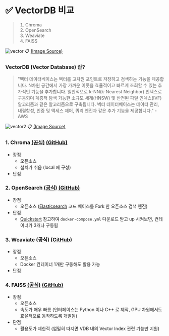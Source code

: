 # ✅ VectorDB 비교

> 1. Chroma
> 2. OpenSearch
> 3. Weaviate
> 4. FAISS

![vector](https://github.com/code-sum/AI-TIL/assets/106902415/1d3a805c-8099-4ac6-8861-9c5de8d33e39)
📋 [(Image Source)](https://www.pinecone.io/learn/vector-database/)

### VectorDB (Vector Database) 란?
  > "벡터 데이터베이스는 벡터를 고차원 포인트로 저장하고 검색하는 기능을 제공합니다. N차원 공간에서 가장 가까운 이웃을 효율적이고 빠르게 조회할 수 있는 추가적인 기능을 추가합니다. 일반적으로 k-NN(k-Nearest Neighbor) 인덱스로 구동되며 계층적 탐색 가능한 소규모 세계(HNSW) 및 반전된 파일 인덱스(IVF) 알고리즘과 같은 알고리즘으로 구축됩니다. 벡터 데이터베이스는 데이터 관리, 내결함성, 인증 및 액세스 제어, 쿼리 엔진과 같은 추가 기능을 제공합니다." - AWS


![vector2](https://github.com/code-sum/AI-TIL/assets/106902415/d369f327-e8ee-4fc1-a5f1-d091811b7e7d)
📋 [(Image Source)](https://blog.det.life/why-you-shouldnt-invest-in-vector-databases-c0cd3f59d23c)

### 1. Chroma [(공식)](https://www.trychroma.com/) [(GitHub)](https://github.com/chroma-core/chroma)
   - 장점
     - 오픈소스
     - 설치가 쉬움 (local 에 구성)
   - 단점
### 2. OpenSearch [(공식)](https://opensearch.org/) [(GitHub)](https://github.com/opensearch-project)
   - 장점
     - 오픈소스 ([Elasticsearch](https://www.elastic.co/kr/elasticsearch) 코드 베이스를 Fork 한 오픈소스 검색 엔진)
   - 단점
     - [Quickstart](https://opensearch.org/docs/latest/quickstart/) 참고하여 `docker-compose.yml` 다운로드 받고 up 시켜보면, 컨테이너가 3개나 구동됨
### 3. Weaviate [(공식)](https://weaviate.io/) [(GitHub)](https://github.com/weaviate/weaviate)
   - 장점
     - 오픈소스
     - Docker 컨테이너 1개만 구동해도 활용 가능
   - 단점
### 4. FAISS [(공식)](https://faiss.ai/) [(GitHub)](https://github.com/facebookresearch/faiss)
   - 장점
     - 오픈소스
     - 속도가 매우 빠름 (인터페이스는 Python 이나 C++ 로 제작, GPU 차원에서도 효율적으로 동작하도록 개발됨)
   - 단점
     - 활용도가 제한적 (엄밀히 따지면 VDB 내의 Vector Index 관련 기능만 지원)
